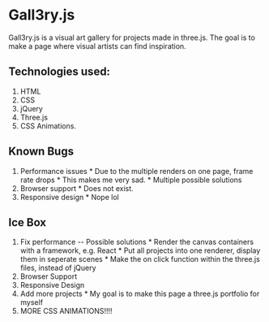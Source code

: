 # Gall3ry.js

Gall3ry.js is a visual art gallery for projects made in three.js. The goal is to make a page where visual artists can find inspiration.

## Technologies used:
  1. HTML
  2. CSS
  3. jQuery
  4. Three.js
  5. CSS Animations.
  
## Known Bugs
  1. Performance issues
    * Due to the multiple renders on one page, frame rate drops
    * This makes me very sad.
    * Multiple possible solutions
  2. Browser support
    * Does not exist.
  3. Responsive design
    * Nope lol

## Ice Box
  1. Fix performance -- Possible solutions
    * Render the canvas containers with a framework, e.g. React
    * Put all projects into one renderer, display them in seperate scenes
    * Make the on click function within the three.js files, instead of jQuery
  2. Browser Support
  3. Responsive Design
  4. Add more projects
    * My goal is to make this page a three.js portfolio for myself
  5. MORE CSS ANIMATIONS!!!!
